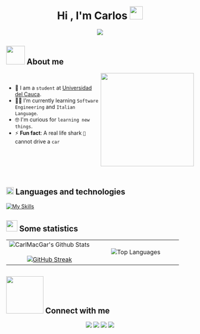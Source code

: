 <h1 align="center"><b>Hi , I'm Carlos </b><img src="https://media.giphy.com/media/hvRJCLFzcasrR4ia7z/giphy.gif" width="35"></h1>
<!--  -->
<p align="center">
  <a href="https://github.com/DenverCoder1/readme-typing-svg"><img src="https://readme-typing-svg.herokuapp.com?font=Time+New+Roman&color=7A7ADB&size=25&center=true&vCenter=true&width=600&height=100&lines=Welcome+to+my+GitHub+profile!;CarlMacGar;Unicauca+student;Self-taught+Front-End+Developer;Learning+to+improve+my+backend+skills;Love+to+learn+new+things;VENI,+VEDI,+VINCE"></a>
</p>


## <picture><img src = "https://github.com/7oSkaaa/7oSkaaa/blob/main/Images/about_me.gif?raw=true" width = 50px></picture> About me

<picture> <img align="right" src="https://github.com/7oSkaaa/7oSkaaa/blob/main/Images/Right_Side.gif?raw=true" width = 250px></picture>

<br>

- :school: I am a `student` at [Universidad del Cauca](https://www.unicauca.edu.co/).
- :student: I’m currently learning `Software Engineering` and `Italian Language`.
- :nerd_face: I'm curious for `learning new things`.
- :zap: **Fun fact**: A real life shark `🦈` cannot drive a `car`
<br><br><br><br><br><br>

## <picture><img src = "https://media2.giphy.com/media/QssGEmpkyEOhBCb7e1/giphy.gif?cid=ecf05e47a0n3gi1bfqntqmob8g9aid1oyj2wr3ds3mg700bl&rid=giphy.gif" width = 20px></picture> Languages and technologies
[![My Skills](https://skillicons.dev/icons?i=py,js,mysql,html,css,md,tailwindcss,nodejs,github,vscode,react,figma,notion,discord)](https://skillicons.dev)


## <picture><img src = "https://media.giphy.com/media/iY8CRBdQXODJSCERIr/giphy.gif" width = 30px></picture> Some statistics
<!--- stats & Trophy (start) -->
<p align="center">
  <!--- stats (start) -->
<table align="center">
<tr border="none">
<td width="50%" align="center">
  <img align="center" src="https://github-readme-stats.vercel.app/api?username=CarlMacGar&include_all_commits=true&count_private=true&show_icons=true&line_height=20&title_color=7A7ADB&icon_color=2234AE&text_color=D3D3D3&bg_color=0,000000,130F40" alt="CarlMacGar's Github Stats">
  <br></br>
  <a href="https://git.io/streak-stats"><img src="https://github-readme-streak-stats.herokuapp.com?user=CarlMacGar&theme=transparent&border_radius=3&background=20%2C000000%2C130F40&fire=7A7ADB&ring=7A7ADB&currStreakNum=D3D3D3&sideLabels=D3D3D3&sideNums=D3D3D3&currStreakLabel=D3D3D3&dates=7A7ADB" alt="GitHub Streak" /></a>
</td>

<td width="50%" align="center">

<img align="center" src="https://github-readme-stats.vercel.app/api/top-langs/?username=CarlMacGar&theme=dark&hide_border=false&bg_color=0,000000,130F40&title_color=7A7ADB&text_color=D3D3D3&langs_count=10&layout=donut-vertical" alt="Top Languages">
  </td>
</tr>
</table>
<!--- stats (end)

<!--- trophy (start) NOT YET
<div align=center>
  <a href="https://github.com/ryo-ma/github-profile-trophy" title="Go to Source">
      <img align="center" width=84% src="https://github-profile-trophy.vercel.app/?username=1010nishant&theme=radical&row=1&column=7&margin-h=15&margin-w=5&no-bg=true" alt="TROPHY" />
    </a>
</div>
-->


</p>        
<!--- stats (end) -->

## <picture> <img src="https://github.com/7oSkaaa/7oSkaaa/blob/main/Images/Connect-with-me.gif?raw=true" width="100px"> </picture> Connect with me

<p align="center">
  <a href="https://skillicons.dev"><img src="https://skillicons.dev/icons?i=github" /></a>
  <a href="https://skillicons.dev"><img src="https://skillicons.dev/icons?i=gmail" /></a>
  <a href="https://skillicons.dev"><img src="https://skillicons.dev/icons?i=discord" /></a>
  <a href="https://skillicons.dev"><img src="https://skillicons.dev/icons?i=twitter" /></a>
</p>
<!--
**CarlMacGar/CarlMacGar** is a ✨ _special_ ✨ repository because its `README.md` (this file) appears on your GitHub profile.

Here are some ideas to get you started:

- 🔭 I’m currently working on ...
- 🌱 I’m currently learning ...
- 👯 I’m looking to collaborate on ...
- 🤔 I’m looking for help with ...
- 💬 Ask me about ...
- 📫 How to reach me: ...
- 😄 Pronouns: ...
- ⚡ Fun fact: ...
-->
